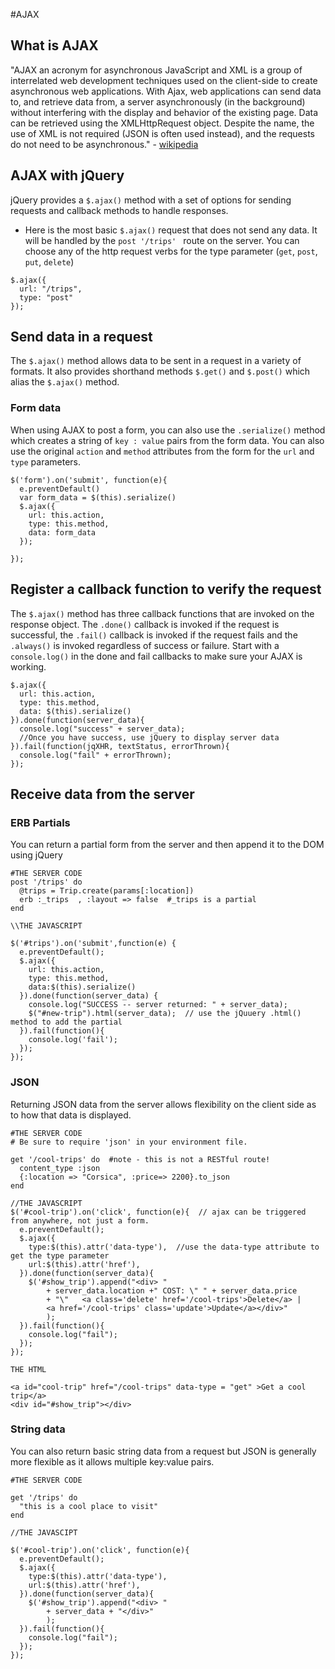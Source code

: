 #AJAX

## What is AJAX
"AJAX an acronym for asynchronous JavaScript and XML is a group of interrelated web development techniques used on the client-side to create asynchronous web applications. With Ajax, web applications can send data to, and retrieve data from, a server asynchronously (in the background) without interfering with the display and behavior of the existing page. Data can be retrieved using the XMLHttpRequest object. Despite the name, the use of XML is not required (JSON is often used instead), and the requests do not need to be asynchronous." - [wikipedia](http://en.wikipedia.org/wiki/Ajax)

## AJAX with jQuery
jQuery provides a `$.ajax()` method with a set of options for sending requests and callback methods to handle responses.

* Here is the most basic `$.ajax()` request that does not send any data. It will be handled by the `post '/trips' ` route on the server.  You can choose any of the http request verbs for the type parameter (`get`, `post`, `put`, `delete`)

```
$.ajax({
  url: "/trips",
  type: "post"
});
```

## Send data in a request
The `$.ajax()` method allows data to be sent in a request in a variety of formats. It also provides shorthand methods `$.get()` and `$.post()` which alias the `$.ajax()` method.

### Form data
When using AJAX to post a form, you can also use the `.serialize()` method which creates a string of `key : value` pairs from
the form data. You can also use the original `action` and `method` attributes from the form for the `url` and `type` parameters.
```
$('form').on('submit', function(e){
  e.preventDefault()
  var form_data = $(this).serialize() 
  $.ajax({
    url: this.action,
    type: this.method,
    data: form_data
  });

});
```

## Register a callback function to verify the request
The `$.ajax()` method has three callback functions that are invoked on the response object. The 
`.done()` callback is invoked if the request is successful, the `.fail()` callback is invoked if the 
request fails and the `.always()` is invoked regardless of success or failure.  Start with a `console.log()`
in the done and fail callbacks to make sure your AJAX is working. 

```
$.ajax({
  url: this.action,
  type: this.method,
  data: $(this).serialize()
}).done(function(server_data){
  console.log("success" + server_data);
  //Once you have success, use jQuery to display server data
}).fail(function(jqXHR, textStatus, errorThrown){
  console.log("fail" + errorThrown);
});
```


## Receive data from the server

### ERB Partials
You can return a partial form from the server and then append it to the DOM using jQuery

```
#THE SERVER CODE
post '/trips' do
  @trips = Trip.create(params[:location])
  erb :_trips  , :layout => false  #_trips is a partial 
end
```

```
\\THE JAVASCRIPT

$('#trips').on('submit',function(e) {
  e.preventDefault();
  $.ajax({
    url: this.action,
    type: this.method,                
    data:$(this).serialize()              
  }).done(function(server_data) {
    console.log("SUCCESS -- server returned: " + server_data);
    $("#new-trip").html(server_data);  // use the jQuuery .html() method to add the partial
  }).fail(function(){
    console.log('fail');
  });
});
```

### JSON
Returning JSON data from the server allows flexibility on the client side as to how that data is displayed.

```
#THE SERVER CODE
# Be sure to require 'json' in your environment file.

get '/cool-trips' do  #note - this is not a RESTful route!
  content_type :json
  {:location => "Corsica", :price=> 2200}.to_json
end
```

```
//THE JAVASCRIPT
$('#cool-trip').on('click', function(e){  // ajax can be triggered from anywhere, not just a form.
  e.preventDefault();
  $.ajax({
    type:$(this).attr('data-type'),  //use the data-type attribute to get the type parameter
    url:$(this).attr('href'),
  }).done(function(server_data){
    $('#show_trip').append("<div> "
        + server_data.location +" COST: \" " + server_data.price
        + "\"   <a class='delete' href='/cool-trips'>Delete</a> |  
        <a href='/cool-trips' class='update'>Update</a></div>"
        );
  }).fail(function(){
    console.log("fail");
  });
});  
```

```
THE HTML

<a id="cool-trip" href="/cool-trips" data-type = "get" >Get a cool trip</a>
<div id="#show_trip"></div>

```

### String data
You can also return basic string data from a request but JSON is generally more flexible as it allows multiple key:value pairs.

```
#THE SERVER CODE

get '/trips' do
  "this is a cool place to visit"
end
```

```
//THE JAVASCIPT

$('#cool-trip').on('click', function(e){  
  e.preventDefault();
  $.ajax({
    type:$(this).attr('data-type'),
    url:$(this).attr('href'),
  }).done(function(server_data){
    $('#show_trip').append("<div> "
        + server_data + "</div>"
        );
  }).fail(function(){
    console.log("fail");
  });
});
```